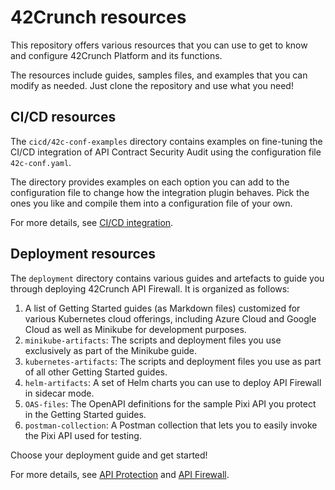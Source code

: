 # 42Crunch resources 

This repository offers various resources that you can use to get to know and configure 42Crunch Platform and its functions.

The resources include guides, samples files, and examples that you can modify as needed. Just clone the repository and use what you need!

## CI/CD resources

The `cicd/42c-conf-examples` directory contains examples on fine-tuning the CI/CD integration of API Contract Security Audit using the configuration file `42c-conf.yaml`. 

The directory provides examples on each option you can add to the configuration file to change how the integration plugin behaves. Pick the ones you like and compile them into a configuration file of your own.

For more details, see [CI/CD integration](https://docs.42crunch.com/latest/content/concepts/ci_cd_integration.htm).

## Deployment resources

The `deployment` directory contains various guides and artefacts to guide you through deploying 42Crunch API Firewall. It is organized as follows:

1. A list of Getting Started guides (as Markdown files) customized for various Kubernetes cloud offerings, including Azure Cloud and Google Cloud as well as Minikube for development purposes.
2. `minikube-artifacts`: The scripts and deployment files you use exclusively as part of the Minikube guide.
3. `kubernetes-artifacts`: The scripts and deployment files you use as part of all other Getting Started guides.
4. `helm-artifacts`: A set of Helm charts you can use to deploy API Firewall in sidecar mode.
5. `OAS-files`: The OpenAPI definitions for the sample Pixi API you protect in the Getting Started guides.
6. `postman-collection`: A Postman collection that lets you to easily invoke the Pixi API used for testing.

Choose your deployment guide and get started!

For more details, see [API Protection](https://docs.42crunch.com/latest/content/concepts/api_protection.htm) and [API Firewall](https://docs.42crunch.com/latest/content/concepts/api_firewall.htm).
